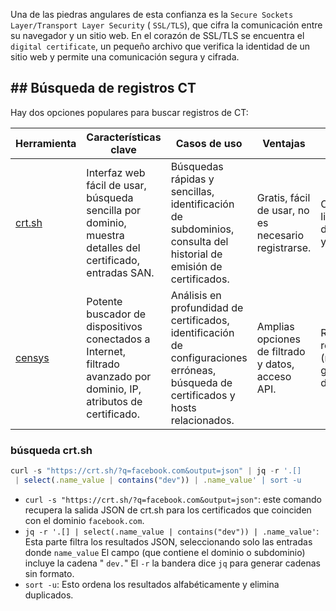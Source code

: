 Una de las piedras angulares de esta confianza es la `Secure Sockets Layer/Transport Layer Security` ( `SSL/TLS`), que cifra la comunicación entre su navegador y un sitio web. En el corazón de SSL/TLS se encuentra el `digital certificate`, un pequeño archivo que verifica la identidad de un sitio web y permite una comunicación segura y cifrada.

## ## Búsqueda de registros CT

Hay dos opciones populares para buscar registros de CT:

|Herramienta|Características clave|Casos de uso|Ventajas|Contras|
|---|---|---|---|---|
|[crt.sh](https://crt.sh/)|Interfaz web fácil de usar, búsqueda sencilla por dominio, muestra detalles del certificado, entradas SAN.|Búsquedas rápidas y sencillas, identificación de subdominios, consulta del historial de emisión de certificados.|Gratis, fácil de usar, no es necesario registrarse.|Opciones limitadas de filtrado y análisis.|
|[censys](https://search.censys.io/)|Potente buscador de dispositivos conectados a Internet, filtrado avanzado por dominio, IP, atributos de certificado.|Análisis en profundidad de certificados, identificación de configuraciones erróneas, búsqueda de certificados y hosts relacionados.|Amplias opciones de filtrado y datos, acceso API.|Requiere registro (nivel gratuito disponible).|
### búsqueda crt.sh
```js
curl -s "https://crt.sh/?q=facebook.com&output=json" | jq -r '.[]
 | select(.name_value | contains("dev")) | .name_value' | sort -u
```

- `curl -s "https://crt.sh/?q=facebook.com&output=json"`: este comando recupera la salida JSON de crt.sh para los certificados que coinciden con el dominio `facebook.com`.
- `jq -r '.[] | select(.name_value | contains("dev")) | .name_value'`: Esta parte filtra los resultados JSON, seleccionando solo las entradas donde `name_value` El campo (que contiene el dominio o subdominio) incluye la cadena " `dev.`" El `-r` la bandera dice `jq` para generar cadenas sin formato.
- `sort -u`: Esto ordena los resultados alfabéticamente y elimina duplicados.
